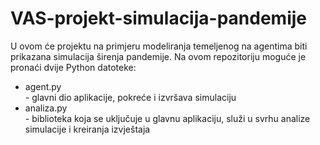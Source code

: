 # VAS-projekt-simulacija-pandemije

U ovom će projektu na primjeru modeliranja temeljenog na agentima biti prikazana simulacija širenja pandemije. Na ovom repozitoriju moguće je pronaći dvije Python datoteke:
<ul>
  <li> agent.py </li> - glavni dio aplikacije, pokreće i izvršava simulaciju
  <li> analiza.py </li> - biblioteka koja se uključuje u glavnu aplikaciju, služi u svrhu analize simulacije i kreiranja izvještaja
</ul>
